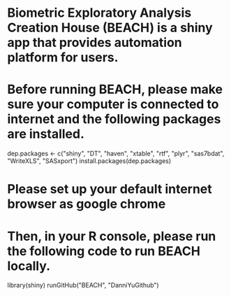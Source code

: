 # Biometric Exploratory Analysis Creation House (BEACH) is a shiny app that provides automation platform for users.

# Before running BEACH, please make sure your computer is connected to internet and the following packages are installed.

dep.packages <- c("shiny", "DT", "haven", "xtable", "rtf", "plyr", "sas7bdat", "WriteXLS", "SASxport") install.packages(dep.packages)

# Please set up your default internet browser as google chrome
# Then, in your R console, please run the following code to run BEACH locally.

library(shiny) 
runGitHub("BEACH", "DanniYuGithub")

